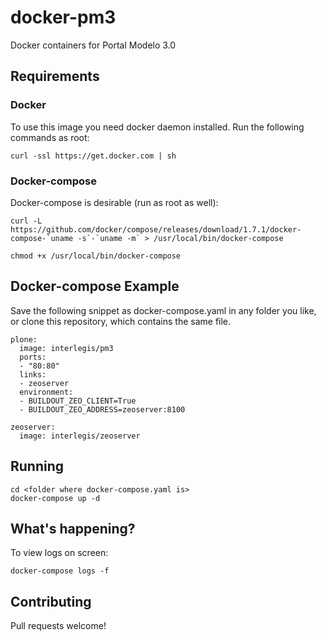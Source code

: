 # docker-pm3
Docker containers for Portal Modelo 3.0

## Requirements

### Docker

To use this image you need docker daemon installed. Run the following commands as root:

```
curl -ssl https://get.docker.com | sh
```

### Docker-compose

Docker-compose is desirable (run as root as well):

```
curl -L https://github.com/docker/compose/releases/download/1.7.1/docker-compose-`uname -s`-`uname -m` > /usr/local/bin/docker-compose

chmod +x /usr/local/bin/docker-compose
```

## Docker-compose Example

Save the following snippet as docker-compose.yaml in any folder you like, or clone this repository, which contains the same file.

```
plone:
  image: interlegis/pm3
  ports:
  - "80:80"
  links:
  - zeoserver
  environment:
  - BUILDOUT_ZEO_CLIENT=True
  - BUILDOUT_ZEO_ADDRESS=zeoserver:8100

zeoserver:
  image: interlegis/zeoserver

```

## Running

```
cd <folder where docker-compose.yaml is>
docker-compose up -d
```

## What's happening?

To view logs on screen:

```
docker-compose logs -f
```

## Contributing

Pull requests welcome!

